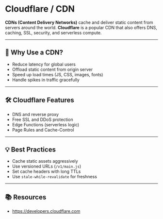 # Cloudflare / CDN

**CDNs (Content Delivery Networks)** cache and deliver static content from servers around the world. **Cloudflare** is a popular CDN that also offers DNS, caching, SSL, security, and serverless compute.

---

## 🚀 Why Use a CDN?

- Reduce latency for global users
- Offload static content from origin server
- Speed up load times (JS, CSS, images, fonts)
- Handle spikes in traffic gracefully

---

## 🛠 Cloudflare Features

- DNS and reverse proxy
- Free SSL and DDoS protection
- Edge Functions (serverless logic)
- Page Rules and Cache-Control

---

## 💡 Best Practices

- Cache static assets aggressively
- Use versioned URLs (`/v1/main.js`)
- Set cache headers with long TTLs
- Use `stale-while-revalidate` for freshness

---

## 📚 Resources

- https://developers.cloudflare.com
